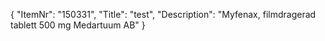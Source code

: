 {
  "ItemNr": "150331",
  "Title": "test",
  "Description": "Myfenax, filmdragerad tablett 500 mg Medartuum AB"
}